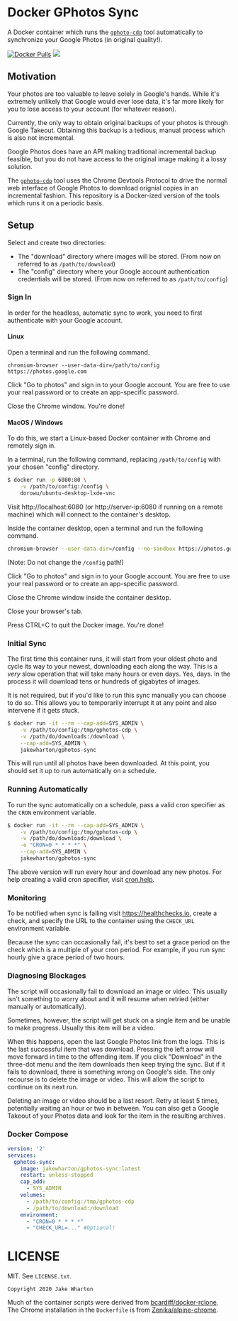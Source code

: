 Docker GPhotos Sync
===================

A Docker container which runs the [`gphoto-cdp`][1] tool automatically to synchronize your Google Photos (in original quality!).

 [1]: http://github.com/perkeep/gphotos-cdp

[![Docker Pulls](https://img.shields.io/docker/pulls/jakewharton/gphotos-sync.svg)](https://hub.docker.com/r/jakewharton/gphotos-sync/) [![](https://images.microbadger.com/badges/image/jakewharton/gphotos-sync.svg)](https://microbadger.com/images/jakewharton/gphotos-sync)


Motivation
----------

Your photos are too valuable to leave solely in Google's hands. While it's extremely unlikely that Google would ever lose data, it's far more likely for you to lose access to your account (for whatever reason).

Currently, the only way to obtain original backups of your photos is through Google Takeout. Obtaining this backup is a tedious, manual process which is also not incremental.

Google Photos does have an API making traditional incremental backup feasible, but you do not have access to the original image making it a lossy solution.

The [`gphoto-cdp`][1] tool uses the Chrome Devtools Protocol to drive the normal web interface of Google Photos to download orignial copies in an incremental fashion. This repository is a Docker-ized version of the tools which runs it on a periodic basis.


Setup
-----

Select and create two directories:

 * The "download" directory where images will be stored. (From now on referred to as `/path/to/download`)
 * The "config" directory where your Google account authentication credentials will be stored. (From now on referred to as `/path/to/config`)


### Sign In

In order for the headless, automatic sync to work, you need to first authenticate with your Google account.

#### Linux

Open a terminal and run the following command.
```
chromium-browser --user-data-dir=/path/to/config https://photos.google.com
```

Click "Go to photos" and sign in to your Google account. You are free to use your real password or to create an app-specific password.

Close the Chrome window. You're done!

#### MacOS / Windows

To do this, we start a Linux-based Docker container with Chrome and remotely sign in.

In a terminal, run the following command, replacing `/path/to/config` with your chosen "config" directory.
```bash
$ docker run -p 6080:80 \
    -v /path/to/config:/config \
    dorowu/ubuntu-desktop-lxde-vnc
```

Visit http://localhost:6080 (or http://server-ip:6080 if running on a remote machine) which will connect to the container's desktop.

Inside the container desktop, open a terminal and run the following command.
```bash
chromium-browser --user-data-dir=/config --no-sandbox https://photos.google.com
```
(Note: Do not change the `/config` path!)

Click "Go to photos" and sign in to your Google account. You are free to use your real password or to create an app-specific password.

Close the Chrome window inside the container desktop.

Close your browser's tab.

Press CTRL+C to quit the Docker image. You're done!


### Initial Sync

The first time this container runs, it will start from your oldest photo and cycle its way to your newest, downloading each along the way.
This is a _very_ slow operation that will take many hours or even days. Yes, days. In the process it will download tens or hundreds of gigabytes of images.

It is not required, but if you'd like to run this sync manually you can choose to do so.
This allows you to temporarily interrupt it at any point and also intervene if it gets stuck.

```bash
$ docker run -it --rm --cap-add=SYS_ADMIN \
    -v /path/to/config:/tmp/gphotos-cdp \
    -v /path/do/downloads:/download \
    --cap-add=SYS_ADMIN \
    jakewharton/gphotos-sync
```

This will run until all photos have been downloaded. At this point, you should set it up to run automatically on a schedule.


### Running Automatically

To run the sync automatically on a schedule, pass a valid cron specifier as the `CRON` environment variable.

```bash
$ docker run -it --rm --cap-add=SYS_ADMIN \
    -v /path/to/config:/tmp/gphotos-cdp \
    -v /path/do/download:/download \
    -e "CRON=0 * * * *" \
    --cap-add=SYS_ADMIN \
    jakewharton/gphotos-sync
```

The above version will run every hour and download any new photos. For help creating a valid cron specifier, visit [cron.help][2].

 [2]: https://cron.help/#0_*_*_*_*


### Monitoring

To be notified when sync is failing visit https://healthchecks.io, create a check, and specify the URL to the container using the `CHECK_URL` environment variable.

Because the sync can occasionally fail, it's best to set a grace period on the check which is a multiple of your cron period. For example, if you run sync hourly give a grace period of two hours.


### Diagnosing Blockages

The script will occasionally fail to download an image or video. This usually isn't something to worry about and it will resume when retried (either manually or automatically).

Sometimes, however, the script will get stuck on a single item and be unable to make progress. Usually this item will be a video.

When this happens, open the last Google Photos link from the logs. This is the last successful item that was download. Pressing the left arrow will move forward in time to the offending item. If you click "Download" in the three-dot menu and the item downloads then keep trying the sync. But if it fails to download, there is something wrong on Google's side. The only recourse is to delete the image or video. This will allow the script to continue on its next run.

Deleting an image or video should be a last resort. Retry at least 5 times, potentially waiting an hour or two in between. You can also get a Google Takeout of your Photos data and look for the item in the resulting archives.


### Docker Compose

```yaml
version: '2'
services:
  gphotos-sync:
    image: jakewharton/gphotos-sync:latest
    restart: unless-stopped
    cap_add:
      - SYS_ADMIN
    volumes:
      - /path/to/config:/tmp/gphotos-cdp
      - /path/to/download:/download
    environment:
      - "CRON=0 * * * *"
      - "CHECK_URL=..." #Optional!
```



LICENSE
======

MIT. See `LICENSE.txt`.

    Copyright 2020 Jake Wharton

Much of the container scripts were derived from [bcardiff/docker-rclone][3]. The Chrome installation in the `Dockerfile` is from [Zenika/alpine-chrome][4].

 [3]: https://github.com/bcardiff/docker-rclone
 [4]: https://github.com/Zenika/alpine-chrome
